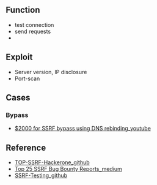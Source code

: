 ## Function
- test connection
- send requests
- 

## Exploit
- Server version, IP disclosure
- Port-scan


## Cases



### Bypass
- [$2000 for SSRF bypass using DNS rebinding_youtube](https://www.youtube.com/watch?v=90AdmqqPo1Y&t=14s)

## Reference
- [TOP-SSRF-Hackerone_github](https://github.com/reddelexc/hackerone-reports/blob/master/tops_by_bug_type/TOPSSRF.md)
- [Top 25 SSRF Bug Bounty Reports_medium](https://corneacristian.medium.com/top-25-server-side-request-forgery-ssrf-bug-bounty-reports-136928356eca)
- [SSRF-Testing_github](https://github.com/cujanovic/SSRF-Testing)
